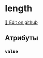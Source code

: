 # length
[:memo: Edit on github](https://github.com/tihonove/vscode-candy-sugar-extensions/edit/master/server/src/SugarElements/DefaultSugarElementInfos/TypeDefinitionElements/length.ts)


## Атрибуты
### `value`

